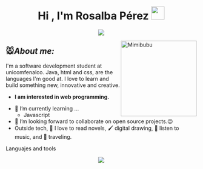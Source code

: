 <h1 align="center">
  Hi , I'm Rosalba Pérez <img src="https://media.giphy.com/media/hvRJCLFzcasrR4ia7z/giphy.gif" width="35">
</h1>


<p align="center">
	<a href="https://github.com/Bouaskaoun">
		<img src="https://readme-typing-svg.herokuapp.com?lines=Software+Development+Student;Web+Developer+In+Process;Always%20learning%20new%20things&center=true&width=380&height=45&color=C78EFF">
	</a>
</p>

<!-- otros colores de lila: B695C0, C8A2C8 -->
<!--  -->
<!--  -->
<!--  -->

<!-- este es del muñequito <img align="right" width=300px alt="Unicorn" src="https://c.tenor.com/GN73MKBawZYAAAAi/busy-cute.gif" />
  --> 
<img align="right" width="200px" alt="Mimibubu" src="https://media.tenor.com/tLQNV1ygf6gAAAAi/mimibubu.gif" />

<!-- ## <img src="https://media.giphy.com/media/ObNTw8Uzwy6KQ/giphy.gif" width="30px">&nbsp;🐭***About me***  -->
## 🐭***About me:***


I'm a software development student at unicomfenalco. Java, html and css, are the languages I'm good at. I love to learn and build something new, innovative and creative.
* **I am interested in web programming.**
- 🌱 I’m currently learning ...
  - Javascript
  <!-- - React js -->
- 👯 I’m looking forward to collaborate on open source projects.😉<br>
- Outside tech, 📖 I love to read novels, 🖌️ digital drawing, 🎵 listen to music, and 🌴 traveling. </br>


Languajes and tools
<p align="center">
  <a href="https://skillicons.dev">
    <img src="https://skillicons.dev/icons?i=git,kubernetes,docker,c,vim" />
  </a>
</p>
